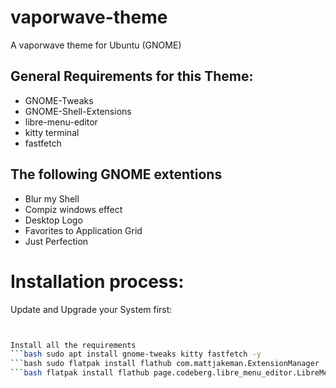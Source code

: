 # vaporwave-theme
A vaporwave theme for Ubuntu (GNOME)

## General Requirements for this Theme:


- GNOME-Tweaks
- GNOME-Shell-Extensions
- libre-menu-editor 
- kitty terminal
- fastfetch

## The following GNOME extentions

- Blur my Shell
- Compiz windows effect
- Desktop Logo
- Favorites to Application Grid
- Just Perfection

# Installation process:

Update and Upgrade your System first:
```bash sudo apt update && sudo apt upgrade -y


Install all the requirements
```bash sudo apt install gnome-tweaks kitty fastfetch -y
```bash sudo flatpak install flathub com.mattjakeman.ExtensionManager
```bash flatpak install flathub page.codeberg.libre_menu_editor.LibreMenuEditor
